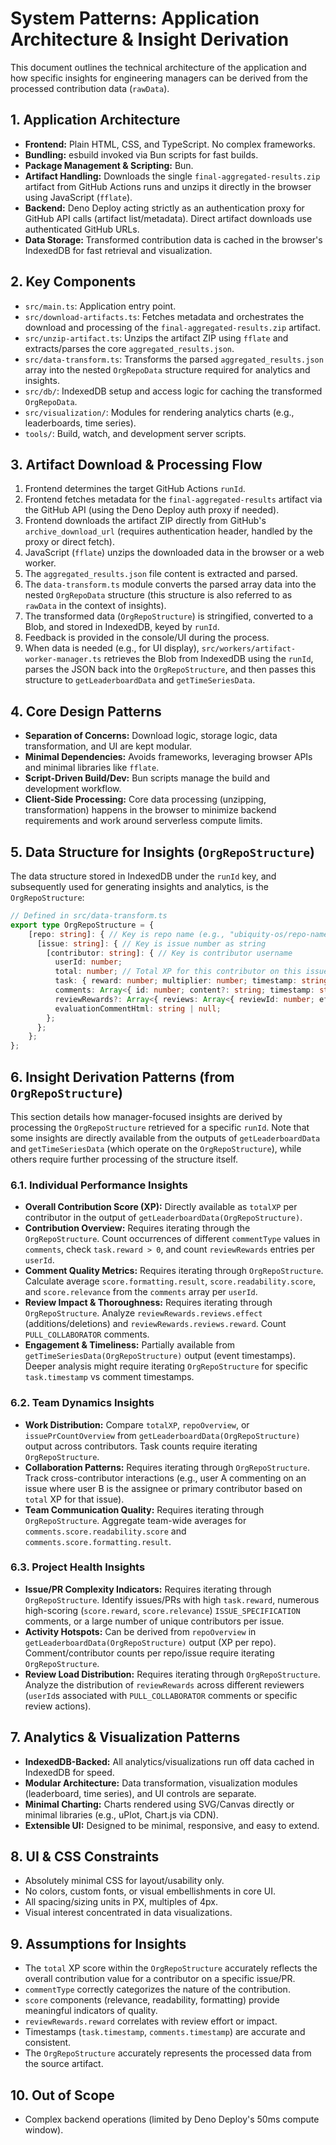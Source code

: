 # System Patterns: Application Architecture & Insight Derivation

This document outlines the technical architecture of the application and how specific insights for engineering managers can be derived from the processed contribution data (`rawData`).

## 1. Application Architecture

*   **Frontend:** Plain HTML, CSS, and TypeScript. No complex frameworks.
*   **Bundling:** esbuild invoked via Bun scripts for fast builds.
*   **Package Management & Scripting:** Bun.
*   **Artifact Handling:** Downloads the single `final-aggregated-results.zip` artifact from GitHub Actions runs and unzips it directly in the browser using JavaScript (`fflate`).
*   **Backend:** Deno Deploy acting strictly as an authentication proxy for GitHub API calls (artifact list/metadata). Direct artifact downloads use authenticated GitHub URLs.
*   **Data Storage:** Transformed contribution data is cached in the browser's IndexedDB for fast retrieval and visualization.

## 2. Key Components

*   `src/main.ts`: Application entry point.
*   `src/download-artifacts.ts`: Fetches metadata and orchestrates the download and processing of the `final-aggregated-results.zip` artifact.
*   `src/unzip-artifact.ts`: Unzips the artifact ZIP using `fflate` and extracts/parses the core `aggregated_results.json`.
*   `src/data-transform.ts`: Transforms the parsed `aggregated_results.json` array into the nested `OrgRepoData` structure required for analytics and insights.
*   `src/db/`: IndexedDB setup and access logic for caching the transformed `OrgRepoData`.
*   `src/visualization/`: Modules for rendering analytics charts (e.g., leaderboards, time series).
*   `tools/`: Build, watch, and development server scripts.

## 3. Artifact Download & Processing Flow

1.  Frontend determines the target GitHub Actions `runId`.
2.  Frontend fetches metadata for the `final-aggregated-results` artifact via the GitHub API (using the Deno Deploy auth proxy if needed).
3.  Frontend downloads the artifact ZIP directly from GitHub's `archive_download_url` (requires authentication header, handled by the proxy or direct fetch).
4.  JavaScript (`fflate`) unzips the downloaded data in the browser or a web worker.
5.  The `aggregated_results.json` file content is extracted and parsed.
6.  The `data-transform.ts` module converts the parsed array data into the nested `OrgRepoData` structure (this structure is also referred to as `rawData` in the context of insights).
7.  The transformed data (`OrgRepoStructure`) is stringified, converted to a Blob, and stored in IndexedDB, keyed by `runId`.
8.  Feedback is provided in the console/UI during the process.
9.  When data is needed (e.g., for UI display), `src/workers/artifact-worker-manager.ts` retrieves the Blob from IndexedDB using the `runId`, parses the JSON back into the `OrgRepoStructure`, and then passes this structure to `getLeaderboardData` and `getTimeSeriesData`.

## 4. Core Design Patterns

*   **Separation of Concerns:** Download logic, storage logic, data transformation, and UI are kept modular.
*   **Minimal Dependencies:** Avoids frameworks, leveraging browser APIs and minimal libraries like `fflate`.
*   **Script-Driven Build/Dev:** Bun scripts manage the build and development workflow.
*   **Client-Side Processing:** Core data processing (unzipping, transformation) happens in the browser to minimize backend requirements and work around serverless compute limits.

## 5. Data Structure for Insights (`OrgRepoStructure`)

The data structure stored in IndexedDB under the `runId` key, and subsequently used for generating insights and analytics, is the `OrgRepoStructure`:

```typescript
// Defined in src/data-transform.ts
export type OrgRepoStructure = {
    [repo: string]: { // Key is repo name (e.g., "ubiquity-os/repo-name")
      [issue: string]: { // Key is issue number as string
        [contributor: string]: { // Key is contributor username
          userId: number;
          total: number; // Total XP for this contributor on this issue/PR
          task: { reward: number; multiplier: number; timestamp: string; } | null;
          comments: Array<{ id: number; content?: string; timestamp: string; score: CommentScoreDetails; url?: string; commentType?: string; }>;
          reviewRewards?: Array<{ reviews: Array<{ reviewId: number; effect: { addition: number; deletion: number }; reward: number; priority: number; }>; url?: string; }>;
          evaluationCommentHtml: string | null;
        };
      };
    };
};
```

## 6. Insight Derivation Patterns (from `OrgRepoStructure`)

This section details how manager-focused insights are derived by processing the `OrgRepoStructure` retrieved for a specific `runId`. Note that some insights are directly available from the outputs of `getLeaderboardData` and `getTimeSeriesData` (which operate on the `OrgRepoStructure`), while others require further processing of the structure itself.

### 6.1. Individual Performance Insights

*   **Overall Contribution Score (XP):** Directly available as `totalXP` per contributor in the output of `getLeaderboardData(OrgRepoStructure)`.
*   **Contribution Overview:** Requires iterating through the `OrgRepoStructure`. Count occurrences of different `commentType` values in `comments`, check `task.reward > 0`, and count `reviewRewards` entries per `userId`.
*   **Comment Quality Metrics:** Requires iterating through `OrgRepoStructure`. Calculate average `score.formatting.result`, `score.readability.score`, and `score.relevance` from the `comments` array per `userId`.
*   **Review Impact & Thoroughness:** Requires iterating through `OrgRepoStructure`. Analyze `reviewRewards.reviews.effect` (additions/deletions) and `reviewRewards.reviews.reward`. Count `PULL_COLLABORATOR` comments.
*   **Engagement & Timeliness:** Partially available from `getTimeSeriesData(OrgRepoStructure)` output (event timestamps). Deeper analysis might require iterating `OrgRepoStructure` for specific `task.timestamp` vs comment timestamps.

### 6.2. Team Dynamics Insights

*   **Work Distribution:** Compare `totalXP`, `repoOverview`, or `issuePrCountOverview` from `getLeaderboardData(OrgRepoStructure)` output across contributors. Task counts require iterating `OrgRepoStructure`.
*   **Collaboration Patterns:** Requires iterating through `OrgRepoStructure`. Track cross-contributor interactions (e.g., user A commenting on an issue where user B is the assignee or primary contributor based on `total` XP for that issue).
*   **Team Communication Quality:** Requires iterating through `OrgRepoStructure`. Aggregate team-wide averages for `comments.score.readability.score` and `comments.score.formatting.result`.

### 6.3. Project Health Insights

*   **Issue/PR Complexity Indicators:** Requires iterating through `OrgRepoStructure`. Identify issues/PRs with high `task.reward`, numerous high-scoring (`score.reward`, `score.relevance`) `ISSUE_SPECIFICATION` comments, or a large number of unique contributors per issue.
*   **Activity Hotspots:** Can be derived from `repoOverview` in `getLeaderboardData(OrgRepoStructure)` output (XP per repo). Comment/contributor counts per repo/issue require iterating `OrgRepoStructure`.
*   **Review Load Distribution:** Requires iterating through `OrgRepoStructure`. Analyze the distribution of `reviewRewards` across different reviewers (`userId`s associated with `PULL_COLLABORATOR` comments or specific review actions).

## 7. Analytics & Visualization Patterns

*   **IndexedDB-Backed:** All analytics/visualizations run off data cached in IndexedDB for speed.
*   **Modular Architecture:** Data transformation, visualization modules (leaderboard, time series), and UI controls are separate.
*   **Minimal Charting:** Charts rendered using SVG/Canvas directly or minimal libraries (e.g., uPlot, Chart.js via CDN).
*   **Extensible UI:** Designed to be minimal, responsive, and easy to extend.

## 8. UI & CSS Constraints

*   Absolutely minimal CSS for layout/usability only.
*   No colors, custom fonts, or visual embellishments in core UI.
*   All spacing/sizing units in PX, multiples of 4px.
*   Visual interest concentrated in data visualizations.

## 9. Assumptions for Insights

*   The `total` XP score within the `OrgRepoStructure` accurately reflects the overall contribution value for a contributor on a specific issue/PR.
*   `commentType` correctly categorizes the nature of the contribution.
*   `score` components (relevance, readability, formatting) provide meaningful indicators of quality.
*   `reviewRewards.reward` correlates with review effort or impact.
*   Timestamps (`task.timestamp`, `comments.timestamp`) are accurate and consistent.
*   The `OrgRepoStructure` accurately represents the processed data from the source artifact.

## 10. Out of Scope

*   Complex backend operations (limited by Deno Deploy's 50ms compute window).
